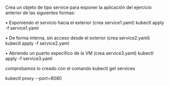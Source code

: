Crea un objeto de tipo service para exponer la aplicación del ejercicio anterior de las siguientes formas:

• Exponiendo el servicio hacia el exterior (crea service1.yaml)
kubectl apply -f service1.yaml

• De forma interna, sin acceso desde el exterior (crea service2.yaml)
kubectl apply -f service2.yaml

• Abriendo un puerto especifico de la VM (crea service3.yaml)
kubectl apply -f service3.yaml

comprobamos lo creado con el comando
kubectl get services

kubectl proxy --port=8080